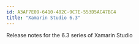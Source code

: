 ```yaml
---
id: A3AF7E09-6410-482C-9C7E-553D5AC47BC4
title: "Xamarin Studio 6.3"
---
```


Release notes for the 6.3 series of Xamarin Studio
